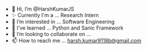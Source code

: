 - 👋 Hi, I’m @HarshKumarJS
- ✨ Currently I'm a ... Research Intern
- 👀 I’m interested in ... Software Engineering
- 🌱 I've learned ... Python and Sanic Framework
- 💞️ I’m looking to collaborate on ...
- 📫 How to reach me ... harsh.kumar9118b@gmail.com

<!---
HarshKumarJS/HarshKumarJS is a ✨ special ✨ repository because its `README.md` (this file) appears on your GitHub profile.
You can click the Preview link to take a look at your changes.
--->
